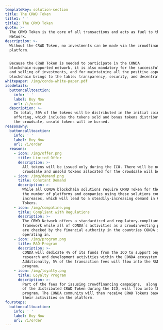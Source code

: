 ```yaml
---
templateKey: solution-section
title: The CRWD Token
title1: ' '
title2: The CRWD Token
quote: >-
  The CRWD Token is the core of all transactions and acts as fuel to the CRWD
  Network.
description: >-
  Without the CRWD Token, no investments can be made via the crowdfinancing
  platform. 


  Because the CRWD Token is needed to participate in the CONDA
  blockchain-supported network, it is also mandatory for the successful buying
  and selling of investments, and for maintaining all the positive aspects that
  blockchain brings to the table: transparency, security, and decentralization. 
whitepaper: /img/conda-white-paper.pdf
icodetails:
  buttoncalltoaction:
    info: ' '
    label: Buy Now
    url: /i/order
  description: >-
    In total, 50% of the tokens will be distributed in the initial coin
    offering, which includes the tokens sold and bonus tokens distributed. After
    the crowdsale, unsold tokens will be burned.
reasonswhy:
  buttoncalltoaction:
    info: ' '
    label: Buy Now
    url: /i/order
  reasons:
    - icon: /img/offer.png
      title: Limited Offer
      description: >-
        All tokens will be issued only during the ICO. There will be no second
        crowdsale and unsold tokens allocated for the crowdsale will be burned.
    - icon: /img/demand.png
      title: Constant Demand
      description: >-
        While all CONDA blockchain solutions require CRWD Token for their usage,
        the number of platforms and companies using these solutions constantly
        increases, which will lead to a steadily-increasing demand in CRWD
        Tokens.
    - icon: /img/compaline.png
      title: Compliant with Regulations
      description: >-
        The CRWD Network offers a standardized and regulatory-compliant
        framework while all of CONDA´s activities as a crowdinvesting platform
        are checked by the financial authority in the countries CONDA is
        operating in.
    - icon: /img/program.png
      title: R&D-Program
      description: >-
        CONDA will dedicate 4% of its funds from the ICO to support ongoing
        research and development activities within the CONDA ecosystem.
        Additionally, 5% of the transaction fees will flow into the R&D fund
        program.
    - icon: /img/loyalty.png
      title: Loyalty Program
      description: >-
        Part of the fees for issusing crowdfinancing campaigns,  along with 3%
        of the distributed CRWD Token during the ICO, will flow into the loyalty
        program. The CONDA community will then receive CRWD Tokens based on
        their activities on the platform.
foursteps:
  buttoncalltoaction:
    info: ' '
    label: Buy Now
    url: /i/order
---
```


